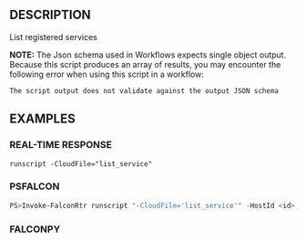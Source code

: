 ## DESCRIPTION
List registered services

**NOTE:** The Json schema used in Workflows expects single object output. Because this script produces an array of
results, you may encounter the following error when using this script in a workflow:

```The script output does not validate against the output JSON schema```

## EXAMPLES

### REAL-TIME RESPONSE
```
runscript -CloudFile="list_service"
```
### PSFALCON
```powershell
PS>Invoke-FalconRtr runscript "-CloudFile='list_service'" -HostId <id>, <id>
```
### FALCONPY